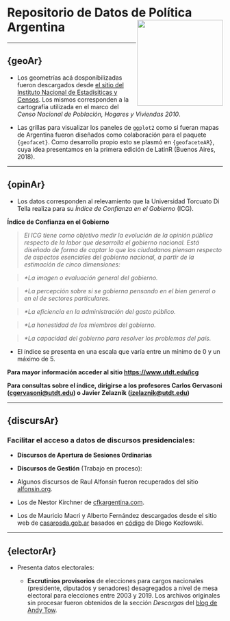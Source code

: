 # Repositorio de Datos de Política Argentina <a><img src="https://github.com/politicaargentina/data_warehouse/blob/master/hex/polAr10-10-10.png?raw=true" width="200" align="right" /></a>


---

## {geoAr}

* Los geometrías acá dosponibilizadas fueron descargados desde [el sitio del Instituto Nacional de Estadísiticas y Censos](https://sitioanterior.indec.gob.ar/codgeo.asp). Los mismos corresponden a la cartografía utilizada en el marco del _Censo Nacional de Población, Hogares y Viviendas 2010_. 

* Las grillas para visualizar los paneles de `ggplot2` como si fueran mapas de Argentina fueron diseñados como colaboración para el paquete `{geofacet}`. Como desarrollo propio esto se plasmó en `{geofaceteAR}`, cuya idea presentamos en la primera edición de LatinR (Buenos Aires, 2018). 


---

## {opinAr}

* Los datos corresponden al relevamiento que la Universidad Torcuato Di Tella realiza para su _Índice de Confianza en el Gobierno_ (ICG). 

**Índice de Confianza en el Gobierno**

> _El ICG tiene como objetivo medir la evolución de la opinión pública respecto de la labor que desarrolla el gobierno nacional. Está diseñado de forma de captar lo que los ciudadanos piensan respecto de aspectos esenciales del gobierno nacional, a partir de la estimación de cinco dimensiones:_

> _*La imagen o evaluación general del gobierno._

> _*La percepción sobre si se gobierna pensando en el bien general o en el de sectores particulares._

> _*La eficiencia en la administración del gasto público._

> _*La honestidad de los miembros del gobierno._

> _*La capacidad del gobierno para resolver los problemas del país._

* El índice se presenta en una escala que varía entre un mínimo de 0 y un máximo de 5.

**Para mayor información acceder al sitio <https://www.utdt.edu/icg>**

**Para consultas sobre el índice, dirigirse a los profesores Carlos Gervasoni (cgervasoni@utdt.edu) o Javier Zelaznik (jzelaznik@utdt.edu)**




---

## {discursAr}

### Facilitar el acceso a datos de discursos presidenciales: 

* **Discursos de Apertura de Sesiones Ordinarias**

* **Discursos de Gestión** (Trabajo en proceso): 

 - Algunos discursos de Raul Alfonsín fueron recuperados del sitio [alfonsin.org](https://www.alfonsin.org/discursos/). 

 - Los de Nestor Kirchner de [cfkargentina.com](https://www.cfkargentina.com/category/nestor/discursos-nestor-2/discursos-2003-2007/). 

 - Los de Mauricio Macri y Alberto Fernández descargados desde el sitio web de [casarosda.gob.ar](https://www.casarosada.gob.ar/informacion/discursos) basados en  [código](https://github.com/DiegoKoz/discursos_presidenciales/blob/master/get_data.R) de Diego Kozlowski. 




---

## {electorAr}

* Presenta datos electorales: 

  - **Escrutinios provisorios** de elecciones para cargos nacionales (presidente, diputados y senadores) desagregados a nivel de mesa electoral para elecciones entre 2003 y 2019. Los archivos originales sin procesar fueron obtenidos de la sección _Descargas_ del [blog de Andy Tow](https://www.andytow.com/atlas/totalpais/downloads.html).

